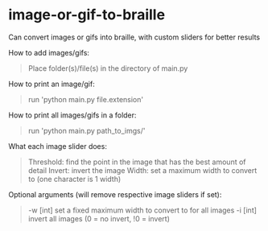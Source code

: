 # image-or-gif-to-braille

Can convert images or gifs into braille, with custom sliders for better results


How to add images/gifs:
> Place folder(s)/file(s) in the directory of main.py

How to print an image/gif:
> run 'python main.py file.extension'

How to print all images/gifs in a folder:
> run 'python main.py path_to_imgs/'


What each image slider does:
> Threshold: find the point in the image that has the best amount of detail
> Invert: invert the image
> Width: set a maximum width to convert to (one character is 1 width)


Optional arguments (will remove respective image sliders if set):
> -w [int]          set a fixed maximum width to convert to for all images
> -i [int]          invert all images (0 = no invert, !0 = invert)
